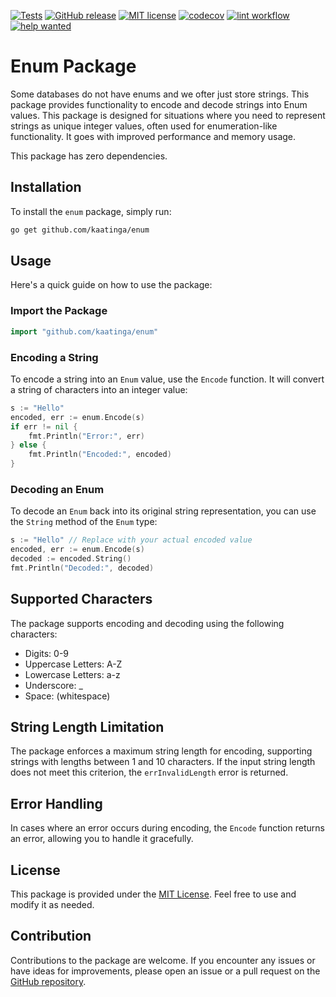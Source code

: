 [![Tests](https://github.com/kaatinga/enum/actions/workflows/test.yml/badge.svg?branch=main)](https://github.com/kaatinga/enum/actions/workflows/test.yml)
[![GitHub release](https://img.shields.io/github/release/kaatinga/enum.svg)](https://github.com/kaatinga/enum/releases)
[![MIT license](https://img.shields.io/badge/License-MIT-blue.svg)](https://github.com/kaatinga/enum/blob/main/LICENSE)
[![codecov](https://codecov.io/gh/kaatinga/enum/branch/main/graph/badge.svg)](https://codecov.io/gh/kaatinga/enum)
[![lint workflow](https://github.com/kaatinga/enum/actions/workflows/golangci-lint.yml/badge.svg)](https://github.com/kaatinga/enum/actions?query=workflow%3Alinter)
[![help wanted](https://img.shields.io/badge/Help%20wanted-True-yellow.svg)](https://github.com/kaatinga/enum/issues?q=is%3Aopen+is%3Aissue+label%3A%22help+wanted%22)

# Enum Package

Some databases do not have enums and we ofter just store strings. This package provides functionality to encode and
decode strings into Enum values. This package is designed for situations where you need to represent strings as unique
integer values, often used for enumeration-like functionality. It goes with improved performance and memory usage.

This package has zero dependencies.

## Installation

To install the `enum` package, simply run:

```bash
go get github.com/kaatinga/enum
```

## Usage

Here's a quick guide on how to use the package:

### Import the Package

```go
import "github.com/kaatinga/enum"
```

### Encoding a String

To encode a string into an `Enum` value, use the `Encode` function. It will convert a string of characters into an
integer value:

```go
s := "Hello"
encoded, err := enum.Encode(s)
if err != nil {
    fmt.Println("Error:", err)
} else {
    fmt.Println("Encoded:", encoded)
}
```

### Decoding an Enum

To decode an `Enum` back into its original string representation, you can use the `String` method of the `Enum` type:

```go
s := "Hello" // Replace with your actual encoded value
encoded, err := enum.Encode(s)
decoded := encoded.String()
fmt.Println("Decoded:", decoded)
```

## Supported Characters

The package supports encoding and decoding using the following characters:

- Digits: 0-9
- Uppercase Letters: A-Z
- Lowercase Letters: a-z
- Underscore: _
- Space: (whitespace)

## String Length Limitation

The package enforces a maximum string length for encoding, supporting strings with lengths between 1 and 10 characters.
If the input string length does not meet this criterion, the `errInvalidLength` error is returned.

## Error Handling

In cases where an error occurs during encoding, the `Encode` function returns an error, allowing you to handle it
gracefully.

## License

This package is provided under the [MIT License](LICENSE.md). Feel free to use and modify it as needed.

## Contribution

Contributions to the package are welcome. If you encounter any issues or have ideas for improvements, please open an
issue or a pull request on the [GitHub repository](https://github.com/kaatinga/enum).
